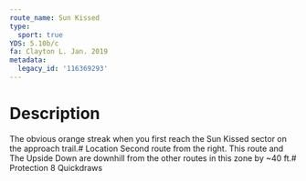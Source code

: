 ```yaml
---
route_name: Sun Kissed
type:
  sport: true
YDS: 5.10b/c
fa: Clayton L. Jan. 2019
metadata:
  legacy_id: '116369293'
---
```

# Description
The obvious orange streak when you first reach the Sun Kissed sector on the approach trail.# Location
Second route from the right. This route and The Upside Down are downhill from the other routes in this zone by ~40 ft.# Protection
8 Quickdraws